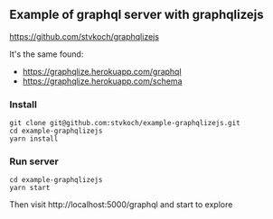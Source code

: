 ## Example of graphql server with graphqlizejs

https://github.com/stvkoch/graphqlizejs

It's the same found:

- https://graphqlize.herokuapp.com/graphql
- https://graphqlize.herokuapp.com/schema

### Install

```
git clone git@github.com:stvkoch/example-graphqlizejs.git
cd example-graphqlizejs
yarn install
```

### Run server

```
cd example-graphqlizejs
yarn start
```

Then visit http://localhost:5000/graphql and start to explore
